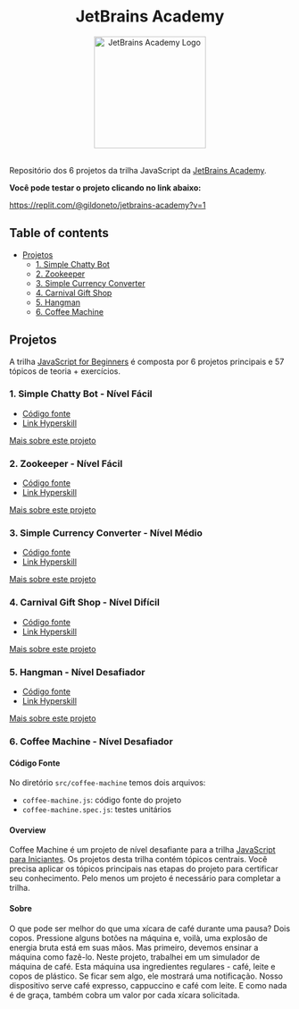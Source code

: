 <div align="center">
<h1>JetBrains Academy</h1>
<img src="https://www.jetbrains.com/academy/img/logo_academy.svg"  alt="JetBrains Academy Logo"  width="200">
</div><br>

Repositório dos 6 projetos da trilha JavaScript da [JetBrains Academy](https://hyperskill.org/tracks/32).

**Você pode testar o projeto clicando no link abaixo:**

https://replit.com/@gildoneto/jetbrains-academy?v=1

## Table of contents

- [Projetos](#projetos)
  - [1. Simple Chatty Bot](#1-simple-chatty-bot---nível-fácil)
  - [2. Zookeeper](#2-zookeeper---nível-fácil)
  - [3. Simple Currency Converter](#3-simple-currency-converter---nível-médio)
  - [4. Carnival Gift Shop](#4-carnival-gift-shop---nível-difícil)
  - [5. Hangman](#5-hangman---nível-desafiador)
  - [6. Coffee Machine](#6-coffee-machine---nível-desafiador)

## Projetos

A trilha [JavaScript for Beginners](https://hyperskill.org/tracks/32) é composta por 6 projetos principais e 57 tópicos de teoria + exercícios.

### 1. Simple Chatty Bot - Nível Fácil

- [Código fonte](./src/simple-chatty-bot/index.js)
- [Link Hyperskill](https://hyperskill.org/projects/221?track=32)

[Mais sobre este projeto](/src/simple-chatty-bot/README.md)

### 2. Zookeeper - Nível Fácil

- [Código fonte](./src/zookeeper/index.js)
- [Link Hyperskill](https://hyperskill.org/projects/225?track=32)

[Mais sobre este projeto](./src/zookeeper/README.md)

### 3. Simple Currency Converter - Nível Médio

- [Código fonte](./src/simple-currency-converter/index.js)
- [Link Hyperskill](https://hyperskill.org/projects/231?track=32)

[Mais sobre este projeto](./src/simple-currency-converter/README.md)

### 4. Carnival Gift Shop - Nível Difícil

- [Código fonte](./src/carnival-gift-shop/index.js)
- [Link Hyperskill](https://hyperskill.org/projects/277?track=32)

[Mais sobre este projeto](./src/carnival-gift-shop/README.md)

### 5. Hangman - Nível Desafiador

- [Código fonte](./src/hangman/index.js)
- [Link Hyperskill](https://hyperskill.org/projects/265?track=32)

[Mais sobre este projeto](./src/hangman/README.md)

### 6. Coffee Machine - Nível Desafiador

#### Código Fonte

No diretório `src/coffee-machine` temos dois arquivos:

- `coffee-machine.js`: código fonte do projeto
- `coffee-machine.spec.js`: testes unitários



#### Overview

Coffee Machine é um projeto de nível desafiante para a trilha [JavaScript para Iniciantes](https://hyperskill.org/tracks/32). Os projetos desta trilha contém tópicos centrais. Você precisa aplicar os tópicos principais nas etapas do projeto para certificar seu conhecimento. Pelo menos um projeto é necessário para completar a trilha.

#### Sobre

O que pode ser melhor do que uma xícara de café durante uma pausa? Dois copos. Pressione alguns botões na máquina e, voilà, uma explosão de energia bruta está em suas mãos. Mas primeiro, devemos ensinar a máquina como fazê-lo. Neste projeto, trabalhei em um simulador de máquina de café. Esta máquina usa ingredientes regulares - café, leite e copos de plástico. Se ficar sem algo, ele mostrará uma notificação. Nosso dispositivo serve café expresso, cappuccino e café com leite. E como nada é de graça, também cobra um valor por cada xícara solicitada.

